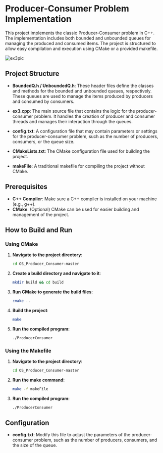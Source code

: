 
# Producer-Consumer Problem Implementation

This project implements the classic Producer-Consumer problem in C++. The implementation includes both bounded and unbounded queues for managing the produced and consumed items. The project is structured to allow easy compilation and execution using CMake or a provided makefile.



![ex3pic](https://user-images.githubusercontent.com/84729141/171872599-72bb22f4-d1bd-4647-bf61-540295babfe4.png)



## Project Structure

- **BoundedQ.h / UnboundedQ.h**: These header files define the classes and methods for the bounded and unbounded queues, respectively. These queues are used to manage the items produced by producers and consumed by consumers.

- **ex3.cpp**: The main source file that contains the logic for the producer-consumer problem. It handles the creation of producer and consumer threads and manages their interaction through the queues.

- **config.txt**: A configuration file that may contain parameters or settings for the producer-consumer problem, such as the number of producers, consumers, or the queue size.

- **CMakeLists.txt**: The CMake configuration file used for building the project.

- **makeFile**: A traditional makefile for compiling the project without CMake.

## Prerequisites

- **C++ Compiler**: Make sure a C++ compiler is installed on your machine (e.g., g++).
- **CMake**: (Optional) CMake can be used for easier building and management of the project.

## How to Build and Run

### Using CMake

1. **Navigate to the project directory**:
   ```bash
   cd OS_Producer_Consumer-master
   ```

2. **Create a build directory and navigate to it**:
   ```bash
   mkdir build && cd build
   ```

3. **Run CMake to generate the build files**:
   ```bash
   cmake ..
   ```

4. **Build the project**:
   ```bash
   make
   ```

5. **Run the compiled program**:
   ```bash
   ./ProducerConsumer
   ```

### Using the Makefile

1. **Navigate to the project directory**:
   ```bash
   cd OS_Producer_Consumer-master
   ```

2. **Run the make command**:
   ```bash
   make -f makeFile
   ```

3. **Run the compiled program**:
   ```bash
   ./ProducerConsumer
   ```

## Configuration

- **config.txt**: Modify this file to adjust the parameters of the producer-consumer problem, such as the number of producers, consumers, and the size of the queue.


